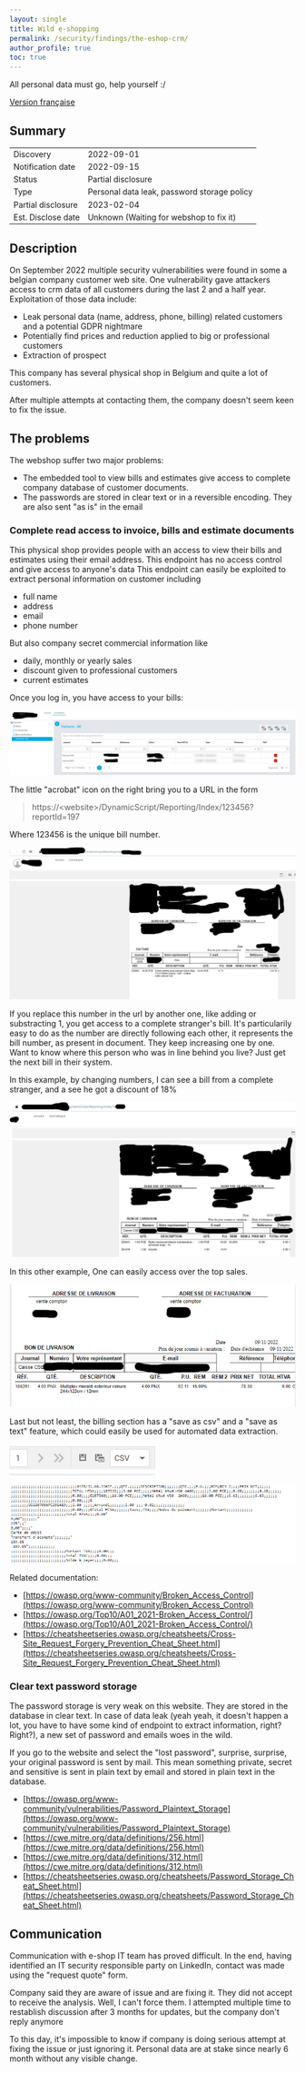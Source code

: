 ```yaml
---
layout: single
title: Wild e-shopping
permalink: /security/findings/the-eshop-crm/
author_profile: true
toc: true
---
```


All personal data must go, help yourself :/


[Version française](/security/findings/the-eshop-crm-fr)
## Summary
 
 |       |    |
 | --------------|------------|
 | Discovery | 2022-09-01 | 
 | Notification date | 2022-09-15 |
 | Status | Partial disclosure | 
 | Type | Personal data leak, password storage policy |
 | Partial disclosure | 2023-02-04 |  
 | Est. Disclose date | Unknown (Waiting for webshop to fix it) |
 
## Description

On September 2022 multiple security vulnerabilities were found in some a belgian company customer web site. 
One vulnerability gave attackers access to crm data of all customers during the last 2 and a half year. Exploitation of those
data include:
* Leak personal data (name, address, phone, billing) related customers and a potential GDPR nightmare
* Potentially find prices and reduction applied to big or professional customers
* Extraction of prospect

This company has several physical shop in Belgium and quite a lot of customers.

After multiple attempts at contacting them, the company doesn't seem keen to fix the issue.
   
## The problems

The webshop suffer two major problems:
* The embedded tool to view bills and estimates give access to complete company database of customer documents.
* The passwords are stored in clear text or in a reversible encoding. They are also sent "as is" in the email

### Complete read access to invoice, bills and estimate documents


This physical shop provides people with an access to view their bills and estimates using their email address.
This endpoint has no access control and give access to anyone's data
This endpoint can easily be exploited to extract personal information on customer including
* full name
* address
* email
* phone number

But also company secret commercial information like
* daily, monthly or yearly sales
* discount given to professional customers
* current estimates

Once you log in, you have access to your bills:

[![Web page showing a list of bills. Name, number, amount and date obfuscated](/assets/images/webshop-2022-obfuscated/billing-page.png)](/assets/images/webshop-2022-obfuscated/billing-page.png)

The little "acrobat" icon on the right bring you to a URL in the form

> https://&lt;website&gt;/DynamicScript/Reporting/Index/123456?reportId=197

Where 123456 is the unique bill number.

[![Web page showing a bill. Name, number, amount, date and company obfuscated](/assets/images/webshop-2022-obfuscated/onebill.png)](/assets/images/webshop-2022-obfuscated/onebill.png)

If you replace this number in the url by another one, like adding or substracting 1, you get access to a complete stranger's bill. It's particularily easy to do
as the number are directly following each other, it represents the bill number, as present in document. They keep increasing one by one.
Want to know where this person who was in line behind you live? Just get the next bill in their system.


In this example, by changing numbers, I can see a bill from a complete stranger, and a see he got a discount of 18%

[![Web page showing a bill. Name, number, amount, date and company obfuscated. Bill shows a 18% discount](/assets/images/webshop-2022-obfuscated/strangerbill.png)](/assets/images/webshop-2022-obfuscated/strangerbill.png)

In this other example, One can easily access over the top sales.

[![Web page showing a bill. Name, number, amount, date and company obfuscated. Bill shows it was established at counter](/assets/images/webshop-2022-obfuscated/over-the-top.png)](/assets/images/webshop-2022-obfuscated/over-the-top.png)

Last but not least, the billing section has a "save as csv" and a "save as text" feature, which could easily be used for
automated data extraction.

[![Screenshot showing a save as csv option](/assets/images/webshop-2022-obfuscated/as-csv.png)](/assets/images/webshop-2022-obfuscated/as-csv.png)

[![Screenshot showing a parial csv with items, price and total](/assets/images/webshop-2022-obfuscated/csv.png)](/assets/images/webshop-2022-obfuscated/csv.png)

Related documentation:
*	[https://owasp.org/www-community/Broken_Access_Control](https://owasp.org/www-community/Broken_Access_Control)
*	[https://owasp.org/Top10/A01_2021-Broken_Access_Control/](https://owasp.org/Top10/A01_2021-Broken_Access_Control/)
*	[https://cheatsheetseries.owasp.org/cheatsheets/Cross-Site_Request_Forgery_Prevention_Cheat_Sheet.html](https://cheatsheetseries.owasp.org/cheatsheets/Cross-Site_Request_Forgery_Prevention_Cheat_Sheet.html)

### Clear text password storage

The password storage is very weak on this website. They are stored in the database in clear text.
In case of data leak (yeah yeah, it doesn't happen a lot, you have to have 
some kind of endpoint to extract information, right? Right?), a new set of password and emails 
woes in the wild.

If you go to the website and select the "lost password", surprise, surprise, your original password is sent by mail.
This mean something private, secret and sensitive is sent in plain text by email and stored in plain text in the database.

* [https://owasp.org/www-community/vulnerabilities/Password_Plaintext_Storage](https://owasp.org/www-community/vulnerabilities/Password_Plaintext_Storage)
* [https://cwe.mitre.org/data/definitions/256.html](https://cwe.mitre.org/data/definitions/256.html)
* [https://cwe.mitre.org/data/definitions/312.html](https://cwe.mitre.org/data/definitions/312.html)
* [https://cheatsheetseries.owasp.org/cheatsheets/Password_Storage_Cheat_Sheet.html](https://cheatsheetseries.owasp.org/cheatsheets/Password_Storage_Cheat_Sheet.html)
 

## Communication

Communication with e-shop IT team has proved difficult. In the end, having identified an IT security
responsible party on LinkedIn, contact was made using the "request quote" form.

Company said they are aware of issue and are fixing it. They did not accept to receive the analysis. Well, I can't force them.
I attempted multiple time to restablish discussion after 3 months for updates, but the company don't reply anymore

To this day, it's impossible to know if company is doing serious attempt at fixing the issue or just ignoring it. Personal
data are at stake since nearly 6 month without any visible change.